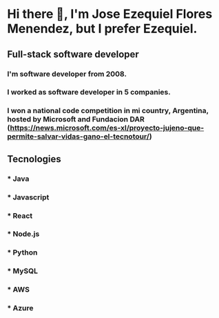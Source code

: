 # Hi there 👋, I'm Jose Ezequiel Flores Menendez, but I prefer Ezequiel.

## Full-stack software developer

### I'm software developer from 2008.
### I worked as software developer in 5 companies.
### I won a national code competition in mi country, Argentina, hosted by Microsoft and Fundacion DAR (https://news.microsoft.com/es-xl/proyecto-jujeno-que-permite-salvar-vidas-gano-el-tecnotour/)

## Tecnologies
### * Java
### * Javascript
### * React
### * Node.js
### * Python
### * MySQL
### * AWS
### * Azure


<!--
**eze01061985/eze01061985** is a ✨ _special_ ✨ repository because its `README.md` (this file) appears on your GitHub profile.

Here are some ideas to get you started:

- 🔭 I’m currently working on ...
- 🌱 I’m currently learning ...
- 👯 I’m looking to collaborate on ...
- 🤔 I’m looking for help with ...
- 💬 Ask me about ...
- 📫 How to reach me: ...
- 😄 Pronouns: ...
- ⚡ Fun fact: ...
-->

